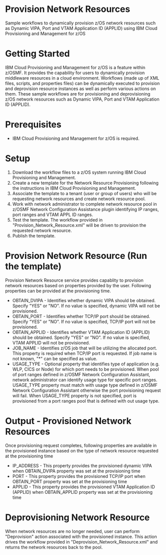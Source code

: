 # Provision Network Resources
Sample workflows to dynamically provision z/OS network resources such as Dynamic VIPA, Port and VTAM Application ID (APPLID)  using IBM Cloud Provisioning and Management for z/OS

# Getting Started
	
IBM Cloud Provisioning and Management for z/OS is a feature within z/OSMF. It provides the capability for users to dynamically provision middleware resources in a cloud environment. Workflows (made up of XML files, scripts, and properties files) can be dynamically executed to provision and deprovision resource instances as well as perform various actions on them. These sample workflows are for provisioning and deprovisioning z/OS network resources such as Dynamic VIPA, Port and VTAM Application ID (APPLID).
	
# Prerequisites 

 * IBM Cloud Provisioning and Management for z/OS is required.
 
 
# Setup

1. Download the workflow files to a z/OS system running IBM Cloud Provisioning and Management.
2. Create a new template for the Network Resource Provisioning following the instructions in IBM Cloud Provisioning and Management.
3. Associate the template to a tenant (user or group of users) who will be requesting network resources and create network resource pool.
4. Work with network administrator to complete network resource pool in z/OSMF Network Configuration Assistance plugin identifying IP ranges, port ranges and VTAM APPL ID ranges.
5. Test the template. The workflow provided in "Provision_Network_Resource.xml" will be driven to provision the requested network resource.
6. Publish the template.


# Provision Network Resource (Run the template)

Provision Network Resource service provides capablity to provision network resources based on properties provided by the user. Following properties can be provided at the provisioning time. 

* OBTAIN_DVIPA - Identifies whether dynamic VIPA should be obtained. Specify "YES" or "NO". If no value is specified, dynamic VIPA will not be provisioned.
* OBTAIN_PORT - Identifies whether TCP/IP port should be obtained. Specify "YES" or "NO". If no value is specified, TCP/IP port will not be provisioned.
* OBTAIN_APPLID - Identifies whether VTAM Application ID (APPLID) should be obtained. Specify "YES" or "NO". If no value is specified, VTAM APPLID will not be provisioned.
* JOB_NAME - Identifies z/OS job that will be utilizing the allocated port. This property is required when TCP/IP port is requested. If job name is not known, "*" can be specified as value.
* USAGE_TYPE - Optional property that identifies type of application (e.g. WLP, CICS or Node) for which port needs to be provisioned. When pool of port ranges defined in z/OSMF Network Configuration Assistant, network administrator can identify usage type for specific port ranges. USAGE_TYPE property must match with usage type defined in z/OSMF Network Configuration Assistant otherwise the port provisioning request will fail. When USAGE_TYPE property is not specified, port is provisioned from a port ranges pool that is defined with out usage type. 


# Output - Provisioned Network Resources

Once provisioning request completes, following properties are available in the provisioned instance based on the type of network resource requested at the provisioning time

* IP_ADDRESS - This property provides the provisioned dynamic VIPA  when OBTAIN_DVIPA property was set at the provisioning time
* PORT - This property provides the provisioned TCP/IP port when OBTAIN_PORT property was set at the provisioning time
* APPLID - This property provides the provisioned VTAM Application ID (APPLID) when OBTAIN_APPLID property was set at the provisioning time


# Deprovisioning Network Resource

When network resources are no longer needed, user can perform "Deprovision" action associated with the provisioned instance. This action drives the workflow provided in "Deprovision_Network_Resource.xml" and returns the network resources back to the pool. 
